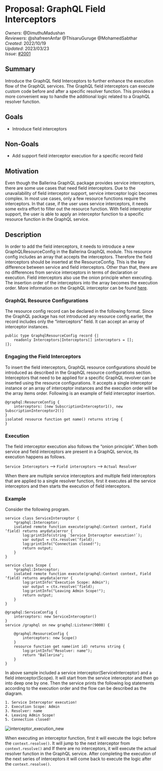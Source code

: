 # Proposal: GraphQL Field Interceptors

_Owners_: @DimuthuMadushan   
_Reviewers_: @shafreenAnfar @ThisaruGuruge @MohamedSabthar  
_Created_: 2022/10/19   
_Updated_: 2023/03/23   
_Issue_: [#2001](https://github.com/ballerina-platform/ballerina-standard-library/issues/2001)


## Summary
Introduce the GraphQL field Interceptors to further enhance the execution flow of the GraphQL services. The GraphQL field interceptors can execute custom code before and after a specific resolver function. This provides a more convenient way to handle the additional logic related to a GraphQL resolver function.

## Goals
* Introduce field interceptors    

## Non-Goals
* Add support field interceptor execution for a specific record field

## Motivation

Even though the Ballerina GraphQL package provides service interceptors, there are some use cases that need field interceptors. Due to the unavailability of field interceptor support, service interceptor logic becomes complex. In most use cases, only a few resource functions require the interceptors. In that case, if the user uses service interceptors, it needs some extra effort to filter out the resource function. With field interceptor support, the user is able to apply an interceptor function to a specific resource function in the GraphQL service.

## Description
In order to add the field interceptors, it needs to introduce a new GraphQLResourceConfig in the Ballerina GraphQL module. This resource config includes an array that accepts the interceptors. Therefore the field interceptors should be inserted at the ResourceConfig. This is the key difference between service and field interceptors. Other than that, there are no differences from service interceptors in terms of declaration or execution. Field interceptors also use the onion principle when executing. The insertion order of the interceptors into the array becomes the execution order. More information on the GraphQL interceptor can be found [here](https://github.com/ballerina-platform/module-ballerina-graphql/blob/master/docs/spec/spec.md#10-interceptors).

### GraphQL Resource Configurations
The resource config record can be declared in the following format. Since the GraphQL package has not introduced any resource config earlier, the record includes only the “interceptors” field. It can accept an array of interceptor instances.

```ballerina
public type GraphqlResourceConfig record {|
    readonly Interceptors|Interceptors[] interceptors = [];
|};
```

### Engaging the Field Interceptors
To insert the field interceptors, GraphQL resource configurations should be introduced as described in the GraphQL resource configurations section. Interceptors that need to be applied for a specific GraphQL revolver can be inserted using the resource configurations. It accepts a single interceptor instance or an array of interceptor instances and the execution order will be the array items order. Following is an example of field interceptor insertion.

```ballerina
@graphql:ResourceConfig {
    interceptors: [new SubscriptionInterceptor1(), new SubscriptionInterceptor2()]
}
isolated resource function get name() returns string {
}
```

### Execution
The field interceptor execution also follows the “onion principle”. When both service and field interceptors are present in a GraphQL service, its execution happens as follows.

`Service Interceptors` –> `Field interceptors` –> `Actual Resolver`

When there are multiple service interceptors and multiple field interceptors that are applied to a single resolver function, first it executes all the service interceptors and then starts the execution of field interceptors.

### Example
Consider the following program.
```ballerina
service class ServiceInterceptor {
    *graphql:Interceptor;
    isolated remote function execute(graphql:Context context, Field ‘field) returns anydata|error {
        log:printInfo(string `Service Interceptor execution!`);
        var output = ctx.resolve(’field);
        log:printInfo("Connection closed!");
        return output;
    }
}
 
service class Scope {
    *graphql:Interceptor;
    isolated remote function execute(graphql:Context context, Field ‘field) returns anydata|error {
        log:printInfo("Execution Scope: Admin");
        var output = ctx.resolve(‘field);
        log:printInfo("Leaving Admin Scope!");
        return output;
    }
}
 
@graphql:ServiceConfig {
    interceptors: new ServiceInterceptor()
}
service /graphql on new graphql:Listener(9000) {
 
    @graphql:ResourceConfig {
        interceptors: new Scope()
    }
    resource function get name(int id) returns string {
        log:printInfo("Resolver: name");
        return "Ballerina";
    }
}
```

In above sample included a service interceptor(ServiceInterceptor) and a field interceptor(Scope). It will start from the service interceptor and then go into deep one by one. Then the service prints the following log statements according to the execution order and the flow can be described as the diagram.
```shell
1. Service Interceptor execution!
2. Execution Scope: Admin
3. Resolver: name
4. Leaving Admin Scope!
5. Connection closed!
```
![interceptor_execution_new](https://user-images.githubusercontent.com/35717653/196609254-ee4b1265-230e-46fd-8c2e-53194822ee82.png)

When executing an interceptor function, first it will execute the logic before the `context.resolve()`. It will jump to the next interceptor from `context.resolve()` and If there are no interceptors, it will execute the actual resolver function in the GraphQL service. After completing the execution of the next series of interceptors it will come back to execute the logic after the `context.resolve()`.
